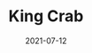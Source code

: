 ---
title: King Crab
parent: Analog
description: Acrylic paint and paint marker on a paper bag
date: 2021-07-12
tags: [ 'analog', 'figures', 'painting', 'aquatic life' ]
layout: layouts/artPage.njk
permalink: "art/{{ parent | slug }}/{{ title | slug }}/"
imageName: crabbo.png
hasImage: True
public: True
---